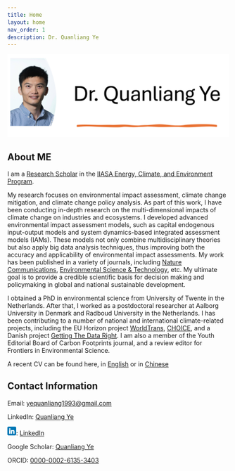 ```yaml
---
title: Home
layout: home
nav_order: 1
description: Dr. Quanliang Ye
---
```

[![](image/home_page_profile.png)](image/home_page_profile.png)


## About ME
I am a [Research Scholar](https://iiasa.ac.at/staff/quanliang-ye) in the [IIASA Energy, Climate, and Environment Program](https://iiasa.ac.at/programs/ece). 

My research focuses on environmental impact assessment, climate change mitigation, and climate change policy analysis. As part of this work, I have been conducting in-depth research on the multi-dimensional impacts of climate change on industries and ecosystems. I developed advanced environmental impact assessment models, such as capital endogenous input-output models and system dynamics-based integrated assessment models (IAMs). These models not only combine multidisciplinary theories but also apply big data analysis techniques, thus improving both the accuracy and applicability of environmental impact assessments. My work has been published in a variety of journals, including [Nature Communications](https://www.nature.com/articles/s41467-023-38358-z), [Environmental Science & Technology](https://pubs.acs.org/doi/10.1021/acs.est.0c07263), etc. My ultimate goal is to provide a credible scientific basis for decision making and policymaking in global and national sustainable development.

I obtained a PhD in environmental science from University of Twente in the Netherlands. After that, I worked as a postdoctoral researcher at Aalborg University in Denmark and Radboud University in the Netherlands. I has been contributing to a number of national and international climate-related projects, including the EU Horizon project [WorldTrans](https://worldtrans-horizon.eu/), [CHOICE](https://www.climatechoice.eu/), and a Danish project [Getting The Data Right](https://bonsai.uno/). I am also a member of the Youth Editorial Board of Carbon Footprints journal, and a review editor for Frontiers in Environmental Science.

A recent CV can be found here, in [English](pdf_cv_english.html) or in [Chinese](pdf_cv_chinese.html)

## Contact Information
Email: yequanliang1993@gmail.com

LinkedIn: [Quanliang Ye](https://www.linkedin.com/in/quanliang-ye-7112ab197/)

[![LinkedIn](image/linkedin.png)](https://www.linkedin.com/in/quanliang-ye-7112ab197/): [LinkedIn](https://www.linkedin.com/in/quanliang-ye-7112ab197/)

Google Scholar: [Quanliang Ye](https://scholar.google.com/citations?user=WNgSJnsAAAAJ)

ORCID: [0000-0002-6135-3403](https://orcid.org/my-orcid?orcid=0000-0002-6135-3403)
